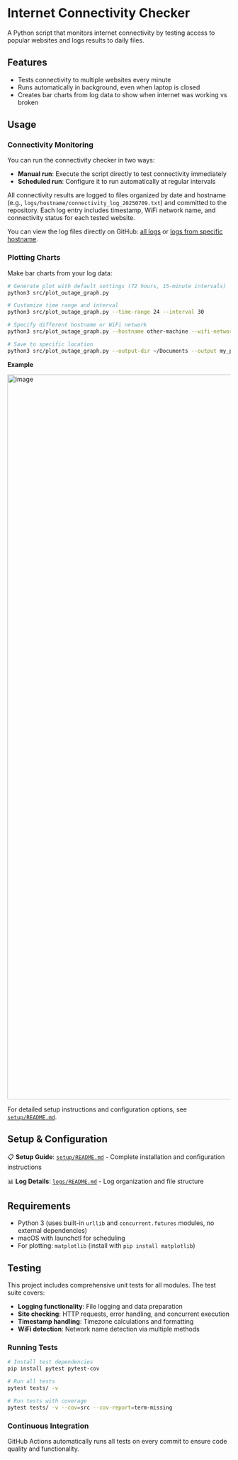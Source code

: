 # Internet Connectivity Checker

A Python script that monitors internet connectivity by testing access to popular websites and logs results to daily files.

## Features

- Tests connectivity to multiple websites every minute
- Runs automatically in background, even when laptop is closed
- Creates bar charts from log data to show when internet was working vs broken

## Usage

### Connectivity Monitoring

You can run the connectivity checker in two ways:

- **Manual run**: Execute the script directly to test connectivity immediately
- **Scheduled run**: Configure it to run automatically at regular intervals

All connectivity results are logged to files organized by date and hostname (e.g., `logs/hostname/connectivity_log_20250709.txt`) and committed to the repository. Each log entry includes timestamp, WiFi network name, and connectivity status for each tested website. 

You can view the log files directly on GitHub: [all logs](https://github.com/zhengziying78/xfinity-outage/tree/main/logs) or [logs from specific hostname](https://github.com/zhengziying78/xfinity-outage/tree/main/logs/Ziyings-MacBook-Pro.local).

### Plotting Charts

Make bar charts from your log data:

```bash
# Generate plot with default settings (72 hours, 15-minute intervals)
python3 src/plot_outage_graph.py

# Customize time range and interval
python3 src/plot_outage_graph.py --time-range 24 --interval 30

# Specify different hostname or WiFi network
python3 src/plot_outage_graph.py --hostname other-machine --wifi-network "MyWiFi"

# Save to specific location
python3 src/plot_outage_graph.py --output-dir ~/Documents --output my_plot.png
```

**Example**

<img width="3553" height="1634" alt="image" src="https://github.com/user-attachments/assets/c4a04d64-479b-4b0a-a490-6394fdb3f6fc" />

For detailed setup instructions and configuration options, see [`setup/README.md`](setup/README.md).

## Setup & Configuration

📋 **Setup Guide**: [`setup/README.md`](setup/README.md) - Complete installation and configuration instructions

📊 **Log Details**: [`logs/README.md`](logs/README.md) - Log organization and file structure

## Requirements

- Python 3 (uses built-in `urllib` and `concurrent.futures` modules, no external dependencies)
- macOS with launchctl for scheduling
- For plotting: `matplotlib` (install with `pip install matplotlib`)

## Testing

This project includes comprehensive unit tests for all modules. The test suite covers:

- **Logging functionality**: File logging and data preparation
- **Site checking**: HTTP requests, error handling, and concurrent execution
- **Timestamp handling**: Timezone calculations and formatting
- **WiFi detection**: Network name detection via multiple methods

### Running Tests

```bash
# Install test dependencies
pip install pytest pytest-cov

# Run all tests
pytest tests/ -v

# Run tests with coverage
pytest tests/ -v --cov=src --cov-report=term-missing
```

### Continuous Integration

GitHub Actions automatically runs all tests on every commit to ensure code quality and functionality.
